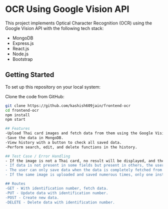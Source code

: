 <!-- # I have made ocr using google vision api 
## Tech stack - Mongodb ExpressJs ReactJs Nodejs Bootstrap 
## To set this repo in local system one should clone the code from github and run npm install and then npm start

## features 
- you can upload thai card image and fetch data from it using google vision api
- save the data in mongoDB
- There is one button to check all history
- In history one can perform search edit and delete function

## Test Case / Error Handling 

- I suppose image is not of thai card then no result will will displayed feild will be empty and user can't save this data
- Suppose if data is not present in some feild but present in some other feild then also user can save the data
- user can only save data when data is completely fetched from ocr and field is complete
- if same image is being uploaded and saved numerous time then also one time data will be saved in data base

# Routes 
- get - with identication number fetch 
- put - identication number
- post - 
- delete - identication number

# 

 -->
 # OCR Using Google Vision API

This project implements Optical Character Recognition (OCR) using the Google Vision API with the following tech stack:

- MongoDB
- Express.js
- React.js
- Node.js
- Bootstrap

## Getting Started

To set up this repository on your local system:

   Clone the code from GitHub:
   ```bash
   git clone https://github.com/kashish609jain/frontend-ocr
   cd frontend-ocr
   npm install
   npm start

## Features
-Upload Thai card images and fetch data from them using the Google Vision API.
-Save the data in MongoDB.
-View history with a button to check all saved data.
-Perform search, edit, and delete functions in the history.   

## Test Case / Error Handling
- If the image is not a Thai card, no result will be displayed, and the user can't save the data.
- If data is not present in some fields but present in others, the user can still save the data.
- The user can only save data when the data is completely fetched from OCR, and all fields are complete.
- If the same image is uploaded and saved numerous times, only one instance of the data will be saved in the   database.

## Routes
-GET - With identification number, fetch data.
-PUT - Update data with identification number.
-POST - Create new data.
-DELETE - Delete data with identification number.

